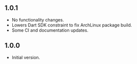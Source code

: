 <!-- markdownlint-disable-file MD041 -->
## 1.0.1

- No functionality changes.
- Lowers Dart SDK constraint to fix ArchLinux package build.
- Some CI and documentation updates.

## 1.0.0

- Initial version.
